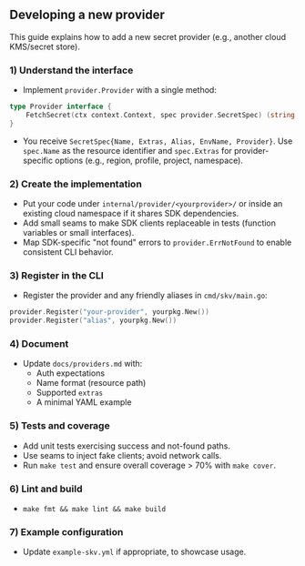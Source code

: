 ## Developing a new provider

This guide explains how to add a new secret provider (e.g., another cloud KMS/secret store).

### 1) Understand the interface

- Implement `provider.Provider` with a single method:

```go
type Provider interface {
    FetchSecret(ctx context.Context, spec provider.SecretSpec) (string, error)
}
```

- You receive `SecretSpec{Name, Extras, Alias, EnvName, Provider}`. Use `spec.Name` as the resource identifier and `spec.Extras` for provider-specific options (e.g., region, profile, project, namespace).

### 2) Create the implementation

- Put your code under `internal/provider/<yourprovider>/` or inside an existing cloud namespace if it shares SDK dependencies.
- Add small seams to make SDK clients replaceable in tests (function variables or small interfaces).
- Map SDK-specific "not found" errors to `provider.ErrNotFound` to enable consistent CLI behavior.

### 3) Register in the CLI

- Register the provider and any friendly aliases in `cmd/skv/main.go`:

```go
provider.Register("your-provider", yourpkg.New())
provider.Register("alias", yourpkg.New())
```

### 4) Document

- Update `docs/providers.md` with:
  - Auth expectations
  - Name format (resource path)
  - Supported `extras`
  - A minimal YAML example

### 5) Tests and coverage

- Add unit tests exercising success and not-found paths.
- Use seams to inject fake clients; avoid network calls.
- Run `make test` and ensure overall coverage > 70% with `make cover`.

### 6) Lint and build

- `make fmt && make lint && make build`

### 7) Example configuration

- Update `example-skv.yml` if appropriate, to showcase usage.
